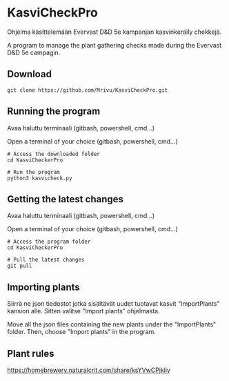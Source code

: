 # KasviCheckPro
Ohjelma käsittelemään Evervast D&D 5e kampanjan kasvinkeräily chekkejä.

A program to manage the plant gathering checks made during the Evervast D&D 5e campagin.

## Download
```
git clone https://github.com/Mrivu/KasviCheckPro.git
```

## Running the program
Avaa haluttu terminaali (gitbash, powershell, cmd...)

Open a terminal of your choice (gitbash, powershell, cmd...)

```
# Access the downloaded folder
cd KasviCheckerPro

# Run the program
python3 kasvicheck.py
```

## Getting the latest changes
Avaa haluttu terminaali (gitbash, powershell, cmd...)

Open a terminal of your choice (gitbash, powershell, cmd...)

```
# Access the program folder
cd KasviCheckerPro

# Pull the latest changes
git pull
```

## Importing plants
Siirrä ne json tiedostot jotka sisältävät uudet tuotavat kasvit "ImportPlants" kansion alle. Sitten valitse "Import plants" ohjelmasta.

Move all the json files containing the new plants under the "ImportPlants" folder. Then, choose "Import plants" in the program.

## Plant rules
https://homebrewery.naturalcrit.com/share/ksYVwCPjkliy
